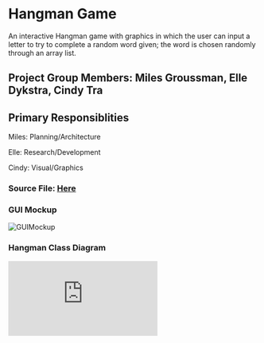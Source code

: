 # Hangman Game
An interactive Hangman game with graphics in which the user can input a letter to try to complete a random word given; the word is chosen randomly through an array list.

## Project Group Members: Miles Groussman, Elle Dykstra, Cindy Tra

## Primary Responsiblities 
Miles: Planning/Architecture

Elle: Research/Development

Cindy: Visual/Graphics

### Source File: [Here]()

### GUI Mockup
![GUIMockup](https://github.com/cindydtra/HangmanApp/blob/main/Images/HangmanGUI.png)

### Hangman Class Diagram
![Diagram](https://github.com/cindydtra/HangmanApp/blob/bacc55b2a9b607ee42e93a8c26d8996b226781db/Images/HangmanDiagram.pdf)
